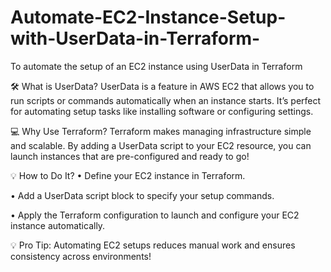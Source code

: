 # Automate-EC2-Instance-Setup-with-UserData-in-Terraform-
To automate the setup of an EC2 instance using UserData in Terraform


🛠️ What is UserData?
UserData is a feature in AWS EC2 that allows you to run scripts or commands automatically when an instance starts. It’s perfect for automating setup tasks like installing software or configuring settings.


💻 Why Use Terraform?
Terraform makes managing infrastructure simple and scalable. By adding a UserData script to your EC2 resource, you can launch instances that are pre-configured and ready to go!


💡 How to Do It?
• Define your EC2 instance in Terraform.

• Add a UserData script block to specify your setup commands.

• Apply the Terraform configuration to launch and configure your EC2 instance automatically.


💡 Pro Tip: Automating EC2 setups reduces manual work and ensures consistency across environments!
